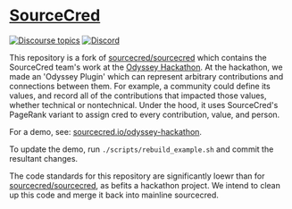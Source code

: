 # [SourceCred](https://sourcecred.io)

[![Discourse topics](https://img.shields.io/discourse/https/discourse.sourcecred.io/topics.svg)](https://discourse.sourcecred.io)
[![Discord](https://img.shields.io/discord/453243919774253079.svg)](https://discord.gg/tsBTgc9)

This repository is a fork of [sourcecred/sourcecred] which contains the
SourceCred team's work at the [Odyssey Hackathon]. At the hackathon, we made an
'Odyssey Plugin' which can represent arbitrary contributions and connections
between them. For example, a community could define its values, and record all
of the contributions that impacted those values, whether technical or
nontechnical. Under the hood, it uses SourceCred's PageRank variant to assign
cred to every contribution, value, and person.

[sourcecred/sourcecred]: https://github.com/sourcecred/sourcecred
[Odyssey Hackathon]: https://odyssey.org/odyssey-hackathon/

For a demo, see: [sourcecred.io/odyssey-hackathon].

[sourcecred.io/odyssey-hackathon]: https://sourcecred.io/odyssey-hackathon/

To update the demo, run `./scripts/rebuild_example.sh` and commit the resultant
changes.

The code standards for this repository are significantly loewr than for
[sourcecred/sourcecred], as befits a hackathon project. We intend to clean up
this code and merge it back into mainline sourcecred.


